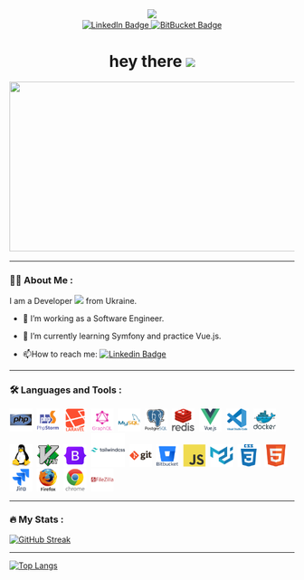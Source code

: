 <div id="header" align="center">
  <img src="https://media.giphy.com/media/gjrYDwbjnK8x36xZIO/giphy.gif" width="200"/>
  <div id="badges">
  <a href="https://www.linkedin.com/in/sergiy-puzikov-93b362208/">
    <img src="https://img.shields.io/badge/LinkedIn-blue?style=for-the-badge&logo=linkedin&logoColor=white" alt="LinkedIn Badge"/>
  </a>
  <a href="https://bitbucket.org/seriyyah/">
    <img src="https://img.shields.io/badge/BitBucket-gray?style=for-the-badge&logo=bitbucket&logoColor=blue" alt="BitBucket Badge"/>
  </a>
</div>
  <h1>
  hey there
  <img src="https://media.giphy.com/media/hvRJCLFzcasrR4ia7z/giphy.gif" width="30px"/>
</h1>
</div>
<div align="center">
  <img src="https://media.giphy.com/media/dWesBcTLavkZuG35MI/giphy.gif" width="600" height="300"/>
</div>


---

### :man_technologist: About Me :
I am a Developer <img src="https://media.giphy.com/media/WUlplcMpOCEmTGBtBW/giphy.gif" width="30"> from Ukraine.
- :telescope: I’m working as a Software Engineer.

- :seedling: I’m currently learning Symfony and practice Vue.js.

- :mailbox:How to reach me: [![Linkedin Badge](https://img.shields.io/badge/-LinkedIn-blue?style=flat&logo=Linkedin&logoColor=white)](https://www.linkedin.com/in/sergiy-puzikov-93b362208/)

---

### :hammer_and_wrench: Languages and Tools :
<div dir="auto">
 <img src="https://github.com/devicons/devicon/raw/master/icons/php/php-original.svg" title="PHP" alt="PHP" width="40" height="40" style="max-width: 100%;">&nbsp;
 <img src="https://github.com/devicons/devicon/raw/master/icons/phpstorm/phpstorm-original-wordmark.svg" title="PhpStorm" alt="PhpStorm" width="40" height="40" style="max-width: 100%;">&nbsp;
  <img src="https://github.com/devicons/devicon/raw/master/icons/laravel/laravel-plain-wordmark.svg" title="Laravel" alt="Laravel" width="40" height="40" style="max-width: 100%;">&nbsp;
  <img src="https://github.com/devicons/devicon/raw/master/icons/graphql/graphql-plain-wordmark.svg" title="GraphQL" alt="GraphQL" width="40" height="40" style="max-width: 100%;">&nbsp;
  <img src="https://github.com/devicons/devicon/raw/master/icons/mysql/mysql-original-wordmark.svg" title="MySQL" alt="MySQL" width="40" height="40" style="max-width: 100%;">&nbsp;
  <img src="https://github.com/devicons/devicon/raw/master/icons/postgresql/postgresql-original-wordmark.svg" title="PostgreSQL" alt="PostgreSQL" width="40" height="40" style="max-width: 100%;">&nbsp;
  <img src="https://github.com/devicons/devicon/raw/master/icons/redis/redis-original-wordmark.svg" title="Redis" alt="Redis" width="40" height="40" style="max-width: 100%;">&nbsp;
 <img src="https://github.com/devicons/devicon/raw/master/icons/vuejs/vuejs-original-wordmark.svg" title="Vue" alt="Vue" width="40" height="40" style="max-width: 100%;">&nbsp;
  <img src="https://github.com/devicons/devicon/raw/master/icons/vscode/vscode-original-wordmark.svg" title="VSCode" alt="VSCode" width="40" height="40" style="max-width: 100%;">&nbsp;
  <img src="https://github.com/devicons/devicon/raw/master/icons/docker/docker-original-wordmark.svg" title="Docker" alt="Docker" width="40" height="40" style="max-width: 100%;">&nbsp;
  <img src="https://github.com/devicons/devicon/raw/master/icons/linux/linux-original.svg" title="Linux" alt="Linux" width="40" height="40" style="max-width: 100%;">&nbsp;
  <img src="https://github.com/devicons/devicon/raw/master/icons/vim/vim-original.svg" title="Vim" alt="Vim" width="40" height="40" style="max-width: 100%;">&nbsp;
  <img src="https://github.com/devicons/devicon/raw/master/icons/bootstrap/bootstrap-original.svg" title="Bootstrap" alt="Bootstrap" width="40" height="40" style="max-width: 100%;">&nbsp;
  <img src="https://github.com/devicons/devicon/raw/master/icons/tailwindcss/tailwindcss-original-wordmark.svg" title="Tailwind CSS" alt="Tailwind CSS" width="60" height="60" style="max-width: 100%;">&nbsp;
  <img src="https://github.com/devicons/devicon/raw/master/icons/git/git-original-wordmark.svg" title="Git" width="40" height="40" style="max-width: 100%;">&nbsp;
  <img src="https://github.com/devicons/devicon/raw/master/icons/bitbucket/bitbucket-original-wordmark.svg" title="Bitbucket" alt="Bitbucket" width="40" height="40" style="max-width: 100%;">&nbsp;
    <img src="https://github.com/devicons/devicon/raw/master/icons/javascript/javascript-original.svg" title="JavaScript" alt="JavaScript" width="40" height="40" style="max-width: 100%;">&nbsp;
    <img src="https://github.com/devicons/devicon/raw/master/icons/materialui/materialui-original.svg" title="Material UI" alt="Material UI" width="40" height="40" style="max-width: 100%;">&nbsp;
  <img src="https://github.com/devicons/devicon/raw/master/icons/css3/css3-plain-wordmark.svg" title="CSS3" alt="CSS" width="40" height="40" style="max-width: 100%;"></a>&nbsp;
  <img src="https://github.com/devicons/devicon/raw/master/icons/html5/html5-original.svg" title="HTML5" alt="HTML" width="40" height="40" style="max-width: 100%;">&nbsp;
  <img src="https://github.com/devicons/devicon/raw/master/icons/jira/jira-original-wordmark.svg" title="Jira" alt="Jira" width="40" height="40" style="max-width: 100%;">&nbsp;
  <img src="https://github.com/devicons/devicon/raw/master/icons/firefox/firefox-original-wordmark.svg" title="Firefox" alt="Firefox" width="40" height="40" style="max-width: 100%;">&nbsp;
  <img src="https://github.com/devicons/devicon/raw/master/icons/chrome/chrome-original-wordmark.svg" title="Chrome" alt="Chrome" width="40" height="40" style="max-width: 100%;">&nbsp;
  <img src="https://github.com/devicons/devicon/raw/master/icons/filezilla/filezilla-plain-wordmark.svg" title="FileZilla" alt="FileZilla" width="40" height="40" style="max-width: 100%;">&nbsp;
</div>

---

### :fire: My Stats :
[![GitHub Streak](http://github-readme-streak-stats.herokuapp.com?user=seriyyah&theme=dark&hide_border=true&date_format=M%20j%5B%2C%20Y%5D)](https://git.io/streak-stats)

---

[![Top Langs](https://github-readme-stats.vercel.app/api/top-langs/?username=seriyyah&langs_count=8)](https://github.com/seriyyah/github-readme-stats)
<!--
**seriyyah/seriyyah** is a ✨ _special_ ✨ repository because its `README.md` (this file) appears on your GitHub profile.

Here are some ideas to get you started:

- 🔭 I’m currently working on ...
- 🌱 I’m currently learning ...
- 👯 I’m looking to collaborate on ...
- 🤔 I’m looking for help with ...
- 💬 Ask me about ...
- 📫 How to reach me: ...
- 😄 Pronouns: ...
- ⚡ Fun fact: ...
-->
